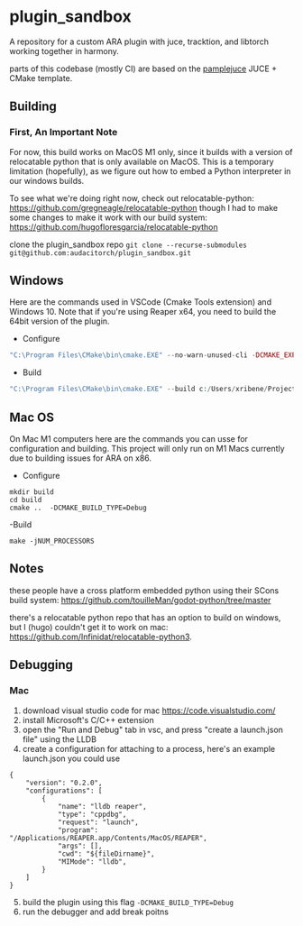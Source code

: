 # plugin_sandbox
A repository for a custom ARA plugin with juce, tracktion, and libtorch working together in harmony.

parts of this codebase (mostly CI) are based on the [pamplejuce](https://github.com/sudara/pamplejuce) JUCE + CMake template. 

## Building

### First, An Important Note
For now, this build works on MacOS M1 only, since it builds with a version of relocatable python that is only available on MacOS. This is a temporary limitation (hopefully), as we figure out how to embed a Python interpreter in our windows builds. 

To see what we're doing right now, check out relocatable-python: https://github.com/gregneagle/relocatable-python
though I had to make some changes to make it work with our build system: https://github.com/hugofloresgarcia/relocatable-python


clone the plugin_sandbox repo
```git clone --recurse-submodules git@github.com:audacitorch/plugin_sandbox.git```

## Windows
Here are the commands used in VSCode (Cmake Tools extension) and Windows 10.
Note that if you're using Reaper x64, you need to build the 64bit version of the plugin.

- Configure

```php
"C:\Program Files\CMake\bin\cmake.EXE" --no-warn-unused-cli -DCMAKE_EXPORT_COMPILE_COMMANDS:BOOL=TRUE -SC:/Users/xribene/Projects/audacitorch/plugin_sandbox -Bc:/Users/xribene/Projects/audacitorch/plugin_sandbox/build -G "Visual Studio 17 2022" -T host=x64 -A win64
```
- Build
```php
"C:\Program Files\CMake\bin\cmake.EXE" --build c:/Users/xribene/Projects/audacitorch/plugin_sandbox/build --config Debug --target ALL_BUILD -j 14 --
```
## Mac OS

On Mac M1 computers here are the commands you can usse for configuration and building. This project will only run on M1 Macs currently due to building issues for ARA on x86. 

- Configure
```
mkdir build
cd build
cmake ..  -DCMAKE_BUILD_TYPE=Debug 
```

-Build
```
make -jNUM_PROCESSORS
```


## Notes
these people have a cross platform embedded python using their SCons build system:
https://github.com/touilleMan/godot-python/tree/master

there's a relocatable python repo that has an option to build on windows, but I (hugo) couldn't get it to work on mac: https://github.com/Infinidat/relocatable-python3.


## Debugging
### Mac
1. download visual studio code for mac https://code.visualstudio.com/
2. install Microsoft's C/C++ extension
3. open the "Run and Debug" tab in vsc, and press "create a launch.json file" using the LLDB
4. create a configuration for attaching to a process, here's an example launch.json you could use

```
{
    "version": "0.2.0",
    "configurations": [
        {
            "name": "lldb reaper",
            "type": "cppdbg",
            "request": "launch",
            "program": "/Applications/REAPER.app/Contents/MacOS/REAPER",
            "args": [],
            "cwd": "${fileDirname}",
            "MIMode": "lldb",
        }
    ]
}
```

5. build the plugin using this flag `-DCMAKE_BUILD_TYPE=Debug`
6. run the debugger and add break poitns

<!-- ## Thanks -->
<!-- Thanks to [shakfu]() for their help getting the relocatable python working for Mac OS,  and to Ryan Devens for meaningful conversations on the subject of JUCE and ARA programming.  -->
